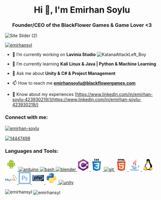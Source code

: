 <h1 align="center">Hi 👋, I'm Emirhan Soylu</h1>
<h3 align="center">Founder/CEO of the BlackFlower Games & Game Lover <3</h3>
  
  ![Site Slider (2)](https://user-images.githubusercontent.com/61618968/162619599-11eb9958-c032-45da-bcca-90eb184d574f.gif)

  
<p align="left"> <a href="https://github.com/ryo-ma/github-profile-trophy"><img src="https://github-profile-trophy.vercel.app/?username=emirhansyl" alt="emirhansyl"/></a> </p>

- 🔭 I’m currently working on **Lavinia Studio** 
![KatanaAttackLeft_Boy](https://user-images.githubusercontent.com/61618968/162619794-f96ff008-dde0-434c-9b25-1522d6f03414.gif)

- 🌱 I’m currently learning **Kali Linux & Java | Python & Machine Learning** 

- 💬 Ask me about **Unity & C# & Project Management**

- 📫 How to reach me **emirhansoylu@blackflowergames.com**

- 📄 Know about my experiences [https://www.linkedin.com/in/emirhan-soylu-423930219/](https://www.linkedin.com/in/emirhan-soylu-423930219/)

<h3 align="left">Connect with me: </h3>
<p align="left">
<a href="https://linkedin.com/in/emirhan-soylu-423930219" target="blank"><img align="center" src="https://raw.githubusercontent.com/rahuldkjain/github-profile-readme-generator/master/src/images/icons/Social/linked-in-alt.svg" alt="emirhan-soylu" height="30" width="40" /></a>

<a href="https://stackoverflow.com/users/14447498" target="blank"><img align="center" src="https://raw.githubusercontent.com/rahuldkjain/github-profile-readme-generator/master/src/images/icons/Social/stack-overflow.svg" alt="14447498" height="30" width="40" /></a>
</p>

<h3 align="left">Languages and Tools:</h3>
<p align="left"> <a href="https://developer.android.com" target="_blank" rel="noreferrer"> <img src="https://raw.githubusercontent.com/devicons/devicon/master/icons/android/android-original-wordmark.svg" alt="android" width="40" height="40"/> </a> <a href="https://www.arduino.cc/" target="_blank" rel="noreferrer"> <img src="https://cdn.worldvectorlogo.com/logos/arduino-1.svg" alt="arduino" width="40" height="40"/> </a> <a href="https://www.gnu.org/software/bash/" target="_blank" rel="noreferrer"> <img src="https://www.vectorlogo.zone/logos/gnu_bash/gnu_bash-icon.svg" alt="bash" width="40" height="40"/> </a> <a href="https://www.blender.org/" target="_blank" rel="noreferrer"> <img src="https://download.blender.org/branding/community/blender_community_badge_white.svg" alt="blender" width="40" height="40"/> </a> <a href="https://www.w3schools.com/cs/" target="_blank" rel="noreferrer"> <img src="https://raw.githubusercontent.com/devicons/devicon/master/icons/csharp/csharp-original.svg" alt="csharp" width="40" height="40"/> </a> <a href="https://www.w3schools.com/css/" target="_blank" rel="noreferrer"> <img src="https://raw.githubusercontent.com/devicons/devicon/master/icons/css3/css3-original-wordmark.svg" alt="css3" width="40" height="40"/> </a> <a href="https://git-scm.com/" target="_blank" rel="noreferrer"> <img src="https://www.vectorlogo.zone/logos/git-scm/git-scm-icon.svg" alt="git" width="40" height="40"/> </a> <a href="https://www.w3.org/html/" target="_blank" rel="noreferrer"> <img src="https://raw.githubusercontent.com/devicons/devicon/master/icons/html5/html5-original-wordmark.svg" alt="html5" width="40" height="40"/> </a> <a href="https://www.java.com" target="_blank" rel="noreferrer"> <img src="https://raw.githubusercontent.com/devicons/devicon/master/icons/java/java-original.svg" alt="java" width="40" height="40"/> </a> <a href="https://www.linux.org/" target="_blank" rel="noreferrer"> <img src="https://raw.githubusercontent.com/devicons/devicon/master/icons/linux/linux-original.svg" alt="linux" width="40" height="40"/> </a> <a href="https://www.mysql.com/" target="_blank" rel="noreferrer"> <img src="https://raw.githubusercontent.com/devicons/devicon/master/icons/mysql/mysql-original-wordmark.svg" alt="mysql" width="40" height="40"/> </a> <a href="https://www.photoshop.com/en" target="_blank" rel="noreferrer"> <img src="https://raw.githubusercontent.com/devicons/devicon/master/icons/photoshop/photoshop-line.svg" alt="photoshop" width="40" height="40"/> </a> <a href="https://www.php.net" target="_blank" rel="noreferrer"> <img src="https://raw.githubusercontent.com/devicons/devicon/master/icons/php/php-original.svg" alt="php" width="40" height="40"/> </a> <a href="https://www.python.org" target="_blank" rel="noreferrer"> <img src="https://raw.githubusercontent.com/devicons/devicon/master/icons/python/python-original.svg" alt="python" width="40" height="40"/> </a> <a href="https://unity.com/" target="_blank" rel="noreferrer"> <img src="https://www.vectorlogo.zone/logos/unity3d/unity3d-icon.svg" alt="unity" width="40" height="40"/> </a> </p>

<p><img align="left" src="https://github-readme-stats.vercel.app/api/top-langs?username=emirhansyl&show_icons=true&locale=en&layout=compact" alt="emirhansyl" /></p>

<p>&nbsp;<img align="center" src="https://github-readme-stats.vercel.app/api?username=emirhansyl&show_icons=true&locale=en" alt="emirhansyl" /></p>

